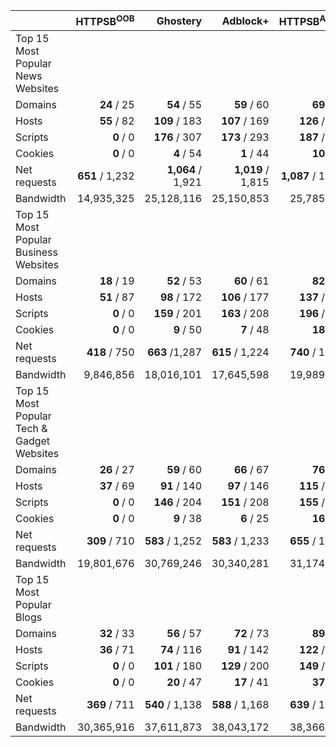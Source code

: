 |               | HTTPSB<sup>OOB</sup> | Ghostery          | Adblock+          | HTTPSB<sup>AA/BX</sup> | Disconnect        | No blocker        |
| ------------- | -----------------:| -----------------:| -----------------:| -----------------:| -----------------:| -----------------:|
| Top 15 Most Popular News Websites ||||||
| Domains       |       **24** / 25 |       **54** / 55 |       **59** / 60 |       **69** / 70 |       **91** / 92 |     **476** / 477 |
| Hosts         |       **55** / 82 |     **109** / 183 |     **107** / 169 |     **126** / 200 |     **157** / 240 |     **693** / 785 |
| Scripts       |         **0** / 0 |     **176** / 307 |     **173** / 293 |     **187** / 327 |     **235** / 391 |     **534** / 698 |
| Cookies       |         **0** / 0 |        **4** / 54 |        **1** / 44 |       **10** / 73 |       **12** / 86 |     **299** / 389 |
| Net requests  |   **651** / 1,232 | **1,064** / 1,921 | **1,019** / 1,815 | **1,087** / 1,934 | **1,103** / 2,091 | **2,300** / 3,236 |
| Bandwidth     |        14,935,325 |        25,128,116 |        25,150,853 |        25,785,433 |        26,007,184 |        28,855,067 |
| Top 15 Most Popular Business Websites |
| Domains       |       **18** / 19 |       **52** / 53 |       **60** / 61 |       **82** / 83 |     **105** / 106 |     **430** / 431 |
| Hosts         |       **51** / 87 |      **98** / 172 |     **106** / 177 |     **137** / 215 |     **171** / 260 |     **643** / 743 |
| Scripts       |         **0** / 0 |     **159** / 201 |     **163** / 208 |     **196** / 259 |     **226** / 296 |     **495** / 575 |
| Cookies       |         **0** / 0 |        **9** / 50 |        **7** / 48 |       **18** / 78 |       **17** / 87 |     **224** / 313 |
| Net requests  |     **418** / 750 |    **663** /1,287 |   **615** / 1,224 |   **740** / 1,390 |   **804** / 1,510 | **1,757** / 2,505 |
| Bandwidth     |         9,846,856 |        18,016,101 |        17,645,598 |        19,989,297 |        18,944,959 |        23,437,021 |
| Top 15 Most Popular Tech & Gadget Websites |
| Domains       |       **26** / 27 |       **59** / 60 |       **66** / 67 |       **76** / 77 |       **85** / 86 |     **398** / 399 |
| Hosts         |       **37** / 69 |      **91** / 140 |      **97** / 146 |     **115** / 173 |     **145** / 203 |     **580** / 646 |
| Scripts       |         **0** / 0 |     **146** / 204 |     **151** / 208 |     **155** / 240 |     **194** / 262 |     **489** / 578 |
| Cookies       |         **0** / 0 |        **9** / 38 |        **6** / 25 |       **16** / 60 |       **17** / 58 |     **233** / 304 |
| Net requests  |     **309** / 710 |   **583** / 1,252 |   **583** / 1,233 |   **655** / 1,390 |   **671** / 1,370 | **1,737** / 2,494 |
| Bandwidth     |        19,801,676 |        30,769,246 |        30,340,281 |        31,174,355 |        30,895,419 |        33,826,528 |
| Top 15 Most Popular Blogs |
| Domains       |       **32** / 33 |       **56** / 57 |       **72** / 73 |       **89** / 90 |       **89** / 90 |     **381** / 382 |
| Hosts         |       **36** / 71 |      **74** / 116 |      **91** / 142 |     **122** / 177 |     **144** / 188 |     **578** / 635 |
| Scripts       |         **0** / 0 |     **101** / 180 |     **129** / 200 |     **149** / 240 |     **163** / 231 |     **476** / 572 |
| Cookies       |         **0** / 0 |       **20** / 47 |       **17** / 41 |       **37** / 74 |       **32** / 58 |     **224** / 275 |
| Net requests  |     **369** / 711 |   **540** / 1,138 |   **588** / 1,168 |   **639** / 1,282 |   **647** / 1,234 | **1,573** / 2,236 |
| Bandwidth     |        30,365,916 |        37,611,873 |        38,043,172 |        38,366,098 |        37,856,378 |        42,021,162 |